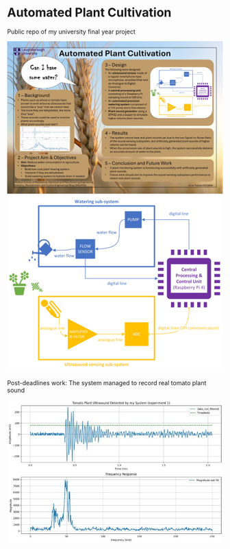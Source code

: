 # Automated Plant Cultivation

Public repo of my university final year project

<img src="poster.jpg" alt="poster" width="750"/>

<img src="system_diagram.png" alt="system diagram" width="650"/>

Post-deadlines work: The system managed to record real tomato plant sound

<img src="real_plant_sound.jpg" alt="real plant sound" width="750"/>
